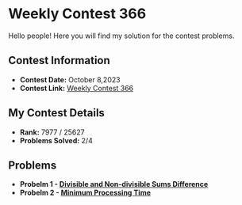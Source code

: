 # Weekly Contest 366
Hello people! Here you will find my solution for the contest problems.

## Contest Information

- **Contest Date:** October 8,2023
- **Contest Link:** [Weekly Contest 366](https://leetcode.com/contest/weekly-contest-366/)

## My Contest Details

- **Rank:** 7977 / 25627
- **Problems Solved:** 2/4

## Problems


- **Probelm 1 - [Divisible and Non-divisible Sums Difference](https://leetcode.com/contest/weekly-contest-366/problems/divisible-and-non-divisible-sums-difference/)**
- **Probelm 2 - [Minimum Processing Time](https://leetcode.com/contest/weekly-contest-366/problems/minimum-processing-time/)**
    
  
